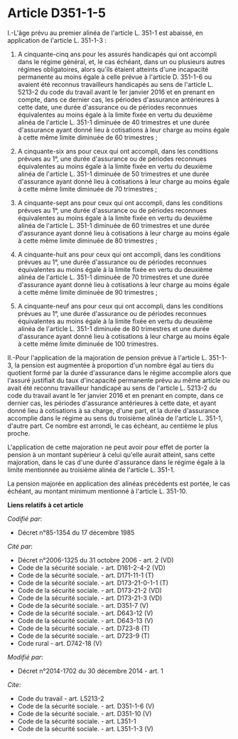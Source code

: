 # Article D351-1-5

I.-L'âge prévu au premier alinéa de l'article L. 351-1 est abaissé, en application de l'article L. 351-1-3 : 

1. A cinquante-cinq ans pour les assurés handicapés qui ont accompli dans le régime général, et, le cas échéant, dans un ou
plusieurs autres régimes obligatoires, alors qu'ils étaient atteints d'une incapacité permanente au moins égale à celle
prévue à l'article D. 351-1-6 ou avaient été reconnus travailleurs handicapés au sens de l'article L. 5213-2 du code du
travail avant le 1er janvier 2016 et en prenant en compte, dans ce dernier cas, les périodes d'assurance antérieures à cette
date, une durée d'assurance ou de périodes reconnues équivalentes au moins égale à la limite fixée en vertu du deuxième
alinéa de l'article L. 351-1 diminuée de 40 trimestres et une durée d'assurance ayant donné lieu à cotisations à leur charge
au moins égale à cette même limite diminuée de 60 trimestres ; 

2. A cinquante-six ans pour ceux qui ont accompli, dans les conditions prévues au 1°, une durée d'assurance ou de périodes
reconnues équivalentes au moins égale à la limite fixée en vertu du deuxième alinéa de l'article L. 351-1 diminuée de 50
trimestres et une durée d'assurance ayant donné lieu à cotisations à leur charge au moins égale à cette même limite diminuée
de 70 trimestres ; 

3. A cinquante-sept ans pour ceux qui ont accompli, dans les conditions prévues au 1°, une durée d'assurance ou de périodes
reconnues équivalentes au moins égale à la limite fixée en vertu du deuxième alinéa de l'article L. 351-1 diminuée de 60
trimestres et une durée d'assurance ayant donné lieu à cotisations à leur charge au moins égale à cette même limite diminuée
de 80 trimestres ; 

4. A cinquante-huit ans pour ceux qui ont accompli, dans les conditions prévues au 1°, une durée d'assurance ou de périodes
reconnues équivalentes au moins égale à la limite fixée en vertu du deuxième alinéa de l'article L. 351-1 diminuée de 70
trimestres et une durée d'assurance ayant donné lieu à cotisations à leur charge au moins égale à cette même limite diminuée
de 90 trimestres ; 

5. A cinquante-neuf ans pour ceux qui ont accompli, dans les conditions prévues au 1°, une durée d'assurance ou de périodes
reconnues équivalentes au moins égale à la limite fixée en vertu du deuxième alinéa de l'article L. 351-1 diminuée de 80
trimestres et une durée d'assurance ayant donné lieu à cotisations à leur charge au moins égale à cette même limite diminuée
de 100 trimestres. 

II.-Pour l'application de la majoration de pension prévue à l'article L. 351-1-3, la pension est augmentée à proportion d'un
nombre égal au tiers du quotient formé par la durée d'assurance dans le régime accomplie alors que l'assuré justifiait du
taux d'incapacité permanente prévu au même article ou avait été reconnu travailleur handicapé au sens de l'article L. 5213-2
du code du travail avant le 1er janvier 2016 et en prenant en compte, dans ce dernier cas, les périodes d'assurance
antérieures à cette date, et ayant donné lieu à cotisations à sa charge, d'une part, et la durée d'assurance accomplie dans
le régime au sens du troisième alinéa de l'article L. 351-1, d'autre part. Ce nombre est arrondi, le cas échéant, au centième
le plus proche. 

L'application de cette majoration ne peut avoir pour effet de porter la pension à un montant supérieur à celui qu'elle aurait
atteint, sans cette majoration, dans le cas d'une durée d'assurance dans le régime égale à la limite mentionnée au troisième
alinéa de l'article L. 351-1. 

La pension majorée en application des alinéas précédents est portée, le cas échéant, au montant minimum mentionné à l'article
L. 351-10.

**Liens relatifs à cet article**

_Codifié par_:

  - Décret n°85-1354 du 17 décembre 1985

_Cité par_:

  - Décret n°2006-1325 du 31 octobre 2006 - art. 2 (VD)
  - Code de la sécurité sociale. - art. D161-2-4-2 (VD)
  - Code de la sécurité sociale. - art. D171-11-1 (T)
  - Code de la sécurité sociale. - art. D173-21-0-1-1 (T)
  - Code de la sécurité sociale. - art. D173-21-2 (VD)
  - Code de la sécurité sociale. - art. D173-21-3 (VD)
  - Code de la sécurité sociale. - art. D351-7 (V)
  - Code de la sécurité sociale. - art. D643-12 (V)
  - Code de la sécurité sociale. - art. D643-13 (V)
  - Code de la sécurité sociale. - art. D723-8 (T)
  - Code de la sécurité sociale. - art. D723-9 (T)
  - Code rural - art. D742-18 (V)

_Modifié par_:

  - Décret n°2014-1702 du 30 décembre 2014 - art. 1

_Cite_:

  - Code du travail - art. L5213-2
  - Code de la sécurité sociale. - art. D351-1-6 (V)
  - Code de la sécurité sociale. - art. D351-10 (V)
  - Code de la sécurité sociale. - art. L351-1
  - Code de la sécurité sociale. - art. L351-1-3 (V)
